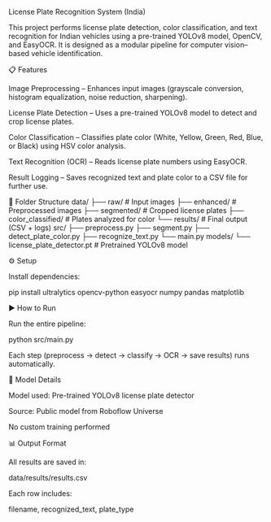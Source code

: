 License Plate Recognition System (India)

This project performs license plate detection, color classification, and text recognition for Indian vehicles using a pre-trained YOLOv8 model, OpenCV, and EasyOCR.
It is designed as a modular pipeline for computer vision–based vehicle identification.

📋 Features

Image Preprocessing – Enhances input images (grayscale conversion, histogram equalization, noise reduction, sharpening).

License Plate Detection – Uses a pre-trained YOLOv8 model to detect and crop license plates.

Color Classification – Classifies plate color (White, Yellow, Green, Red, Blue, or Black) using HSV color analysis.

Text Recognition (OCR) – Reads license plate numbers using EasyOCR.

Result Logging – Saves recognized text and plate color to a CSV file for further use.

🧩 Folder Structure
data/
 ├── raw/              # Input images
 ├── enhanced/         # Preprocessed images
 ├── segmented/        # Cropped license plates
 ├── color_classified/ # Plates analyzed for color
 └── results/          # Final output (CSV + logs)
src/
 ├── preprocess.py
 ├── segment.py
 ├── detect_plate_color.py
 ├── recognize_text.py
 └── main.py
models/
 └── license_plate_detector.pt   # Pretrained YOLOv8 model

⚙️ Setup

Install dependencies:

pip install ultralytics opencv-python easyocr numpy pandas matplotlib

▶️ How to Run

Run the entire pipeline:

python src/main.py


Each step (preprocess → detect → classify → OCR → save results) runs automatically.

🧠 Model Details

Model used: Pre-trained YOLOv8 license plate detector

Source: Public model from Roboflow Universe

No custom training performed

📊 Output Format

All results are saved in:

data/results/results.csv


Each row includes:

filename, recognized_text, plate_type
